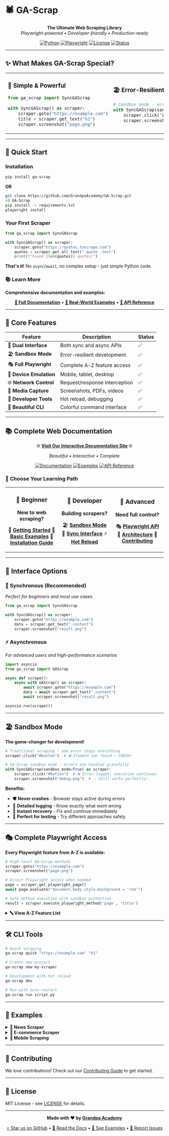 # 🕷️ GA-Scrap

<div align="center">

**The Ultimate Web Scraping Library**  
*Playwright-powered • Developer-friendly • Production-ready*

[![Python](https://img.shields.io/badge/Python-3.8+-blue.svg)](https://python.org)
[![Playwright](https://img.shields.io/badge/Playwright-Latest-green.svg)](https://playwright.dev)
[![License](https://img.shields.io/badge/License-MIT-yellow.svg)](LICENSE)
[![Status](https://img.shields.io/badge/Status-Production%20Ready-brightgreen.svg)]()

</div>

---

## ✨ What Makes GA-Scrap Special?

<table>
<tr>
<td width="50%">

### 🎯 **Simple & Powerful**
```python
from ga_scrap import SyncGAScrap

with SyncGAScrap() as scraper:
    scraper.goto("https://example.com")
    title = scraper.get_text("h1")
    scraper.screenshot("page.png")
```

</td>
<td width="50%">

### 🏖️ **Error-Resilient Development**
```python
# Sandbox mode - errors don't crash!
with SyncGAScrap(sandbox_mode=True) as scraper:
    scraper.click("#might-not-exist")  # Logs error, continues
    scraper.screenshot("still_works.png")  # Still works!
```

</td>
</tr>
</table>

---

## 🚀 Quick Start

### Installation
```bash
pip install ga-scrap
```
<b>OR</b>
```bash
git clone https://github.com/GrandpaAcademy/GA-Scrap.git
cd GA-Scrap
pip install -r requirements.txt
playwright install
```

### Your First Scraper
```python
from ga_scrap import SyncGAScrap

with SyncGAScrap() as scraper:
    scraper.goto("https://quotes.toscrape.com")
    quotes = scraper.get_all_text(".quote .text")
    print(f"Found {len(quotes)} quotes!")
```

**That's it!** No `async`/`await`, no complex setup - just simple Python code.

### 📚 Learn More
**Comprehensive documentation and examples:**

<div align="center">

**[📖 Full Documentation](https://grandpaacademy.github.io/GA-Scrap)** • **[🚀 Real-World Examples](https://grandpaacademy.github.io/GA-Scrap/docs/web/examples.html)** • **[🔧 API Reference](https://grandpaacademy.github.io/GA-Scrap/docs/web/api-reference.html)**

</div>

---

## 🎯 Core Features

<div align="center">

| Feature | Description | Status |
|---------|-------------|--------|
| 🔄 **Dual Interface** | Both sync and async APIs | ✅ |
| 🏖️ **Sandbox Mode** | Error-resilient development | ✅ |
| 🎭 **Full Playwright** | Complete A-Z feature access | ✅ |
| 📱 **Device Emulation** | Mobile, tablet, desktop | ✅ |
| 🌐 **Network Control** | Request/response interception | ✅ |
| 📸 **Media Capture** | Screenshots, PDFs, videos | ✅ |
| 🔧 **Developer Tools** | Hot reload, debugging | ✅ |
| 🎨 **Beautiful CLI** | Colorful command interface | ✅ |

</div>

---

## 📚 Complete Web Documentation

<div align="center">

🌐 **[Visit Our Interactive Documentation Site](https://grandpaacademy.github.io/GA-Scrap)** 🌐

*Beautiful • Interactive • Complete*

[![Documentation](https://img.shields.io/badge/Docs-Interactive-brightgreen.svg)](https://grandpaacademy.github.io/GA-Scrap)
[![Examples](https://img.shields.io/badge/Examples-Real%20World-orange.svg)](https://grandpaacademy.github.io/GA-Scrap/docs/web/examples.html)
[![API Reference](https://img.shields.io/badge/API-Complete-blue.svg)](https://grandpaacademy.github.io/GA-Scrap/docs/web/api-reference.html)

</div>

### 🎯 **Choose Your Learning Path**

<table>
<tr>
<td width="33%" align="center">

### 👶 **Beginner**
**New to web scraping?**

📖 [**Getting Started**](https://grandpaacademy.github.io/GA-Scrap/docs/web/getting-started.html)
🎯 [**Basic Examples**](https://grandpaacademy.github.io/GA-Scrap/docs/web/examples.html)
🔧 [**Installation Guide**](https://grandpaacademy.github.io/GA-Scrap/docs/web/installation.html)

</td>
<td width="33%" align="center">

### 🧪 **Developer**
**Building scrapers?**

🏖️ [**Sandbox Mode**](https://grandpaacademy.github.io/GA-Scrap/docs/web/sandbox-mode.html)
🔄 [**Sync Interface**](https://grandpaacademy.github.io/GA-Scrap/docs/web/sync-interface.html)
⚡ [**Hot Reload**](https://grandpaacademy.github.io/GA-Scrap/docs/web/hot-reload.html)

</td>
<td width="33%" align="center">

### 🚀 **Advanced**
**Need full control?**

🎭 [**Playwright API**](https://grandpaacademy.github.io/GA-Scrap/docs/web/playwright-api.html)
🔧 [**Architecture**](https://grandpaacademy.github.io/GA-Scrap/docs/web/architecture.html)
🤝 [**Contributing**](https://grandpaacademy.github.io/GA-Scrap/docs/web/contributing.html)

</td>
</tr>
</table>

---

## 🎨 Interface Options

### 🔄 Synchronous (Recommended)
*Perfect for beginners and most use cases*

```python
from ga_scrap import SyncGAScrap

with SyncGAScrap() as scraper:
    scraper.goto("https://example.com")
    data = scraper.get_text(".content")
    scraper.screenshot("result.png")
```

### ⚡ Asynchronous
*For advanced users and high-performance scenarios*

```python
import asyncio
from ga_scrap import GAScrap

async def scrape():
    async with GAScrap() as scraper:
        await scraper.goto("https://example.com")
        data = await scraper.get_text(".content")
        await scraper.screenshot("result.png")

asyncio.run(scrape())
```

---

## 🏖️ Sandbox Mode

**The game-changer for development!**

```python
# Traditional scraping - one error stops everything
scraper.click("#button")  # ❌ Element not found → CRASH!

# GA-Scrap sandbox mode - errors are handled gracefully
with SyncGAScrap(sandbox_mode=True) as scraper:
    scraper.click("#button")  # ❌ Error logged, execution continues
    scraper.screenshot("debug.png")  # ✅ Still works perfectly!
```

**Benefits:**
- 🛡️ **Never crashes** - Browser stays active during errors
- 📝 **Detailed logging** - Know exactly what went wrong
- 🔄 **Instant recovery** - Fix and continue immediately
- 🧪 **Perfect for testing** - Try different approaches safely

---

## 🎭 Complete Playwright Access

**Every Playwright feature from A-Z is available:**

```python
# High-level GA-Scrap methods
scraper.goto("https://example.com")
scraper.screenshot("page.png")

# Direct Playwright access when needed
page = scraper.get_playwright_page()
await page.evaluate("document.body.style.background = 'red'")

# Safe method execution with sandbox protection
result = scraper.execute_playwright_method('page', 'title')
```

<details>
<summary><strong>🔤 View A-Z Feature List</strong></summary>

- **A**ccessibility testing
- **B**rowser management  
- **C**ookies & context
- **D**ownloads handling
- **E**valuate JavaScript
- **F**orm interactions
- **G**eolocation control
- **H**over & interactions
- **I**njection (CSS/JS)
- **J**avaScript execution
- **K**eyboard simulation
- **L**ocators & selectors
- **M**ouse operations
- **N**etwork monitoring
- **O**ffline mode
- **P**DF generation
- **Q**uery selectors
- **R**ecording (video/HAR)
- **S**creenshots
- **T**ouch simulation
- **U**pload files
- **V**iewport control
- **W**aiting strategies
- **X**Path selectors
- **Y**ielding control
- **Z**one/timezone settings

</details>

---

## 🛠️ CLI Tools

```bash
# Quick scraping
ga-scrap quick "https://example.com" "h1"

# Create new project
ga-scrap new my-scraper

# Development with hot reload
ga-scrap dev

# Run with auto-restart
ga-scrap run script.py
```

---

## 🎯 Examples

<details>
<summary><strong>📰 News Scraper</strong></summary>

```python
with SyncGAScrap() as scraper:
    scraper.goto("https://news.ycombinator.com")
    
    titles = scraper.get_all_text(".titleline > a")
    scores = scraper.get_all_text(".score")
    
    for title, score in zip(titles, scores):
        print(f"{score}: {title}")
```

</details>

<details>
<summary><strong>🛒 E-commerce Scraper</strong></summary>

```python
with SyncGAScrap(sandbox_mode=True) as scraper:
    scraper.goto("https://example-shop.com")
    
    # Handle potential popups gracefully
    scraper.click(".popup-close")  # Won't crash if not found
    
    products = scraper.get_all_text(".product-name")
    prices = scraper.get_all_text(".product-price")
    
    for product, price in zip(products, prices):
        print(f"{product}: {price}")
```

</details>

<details>
<summary><strong>📱 Mobile Scraping</strong></summary>

```python
with SyncGAScrap(device="iPhone 12") as scraper:
    scraper.goto("https://mobile-site.com")
    scraper.simulate_touch(100, 200)
    scraper.screenshot("mobile-view.png")
```

</details>

---

## 🤝 Contributing

We love contributions! Check out our [Contributing Guide](https://grandpaacademy.github.io/GA-Scrap/docs/web/contributing.html) to get started.

---

## 📄 License

MIT License - see [LICENSE](LICENSE) for details.

---

<div align="center">

**Made with ❤️ by [Grandpa Academy](https://github.com/GrandpaAcademy)**

[⭐ Star us on GitHub](https://github.com/GrandpaAcademy/GA-Scrap) • [📖 Read the Docs](https://grandpaacademy.github.io/GA-Scrap) • [🚀 See Examples](https://grandpaacademy.github.io/GA-Scrap/docs/web/examples.html) • [🐛 Report Issues](https://github.com/GrandpaAcademy/GA-Scrap/issues)

</div>
